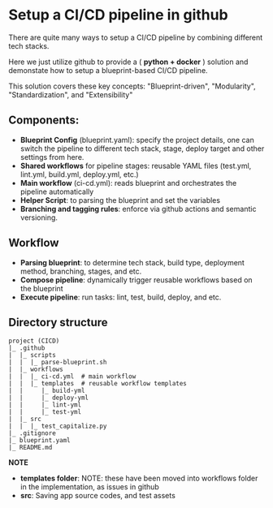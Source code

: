 
# Setup a CI/CD pipeline in github

There are quite many ways to setup a CI/CD pipeline by combining different tech stacks. 

Here we just utilize github to provide a ( __python + docker__ ) solution and demonstate how to setup a blueprint-based CI/CD pipeline.

This solution covers these key concepts: "Blueprint-driven", "Modularity", "Standardization", and "Extensibility"


## Components:
* __Blueprint Config__ (blueprint.yaml): specify the project details, one can switch the pipeline to different tech stack, stage,  deploy target and other settings from here.
* __Shared workflows__ for pipeline stages: reusable YAML files (test.yml, lint.yml, build.yml, deploy.yml, etc.)
* __Main workflow__ (ci-cd.yml): reads blueprint and orchestrates the pipeline automatically
* __Helper Script__: to parsing the blueprint and set the variables
* __Branching and tagging rules__: enforce via github actions and semantic versioning.

## Workflow
* __Parsing blueprint__: to determine tech stack, build type, deployment method, branching, stages, and etc. 
* __Compose pipeline__: dynamically trigger reusable workflows based on the blueprint
* __Execute pipeline__: run tasks: lint, test, build, deploy, and etc.

## Directory structure
```
project (CICD)
|_ .github
|  |_ scripts
|  |  |_ parse-blueprint.sh
|  |_ workflows
|  |  |_ ci-cd.yml  # main workflow
|  |  |_ templates  # reusable workflow templates
|  |     |_ build-yml
|  |     |_ deploy-yml
|  |     |_ lint-yml
|  |     |_ test-yml
|  |_ src
|  |  |_ test_capitalize.py
|_ .gitignore
|_ blueprint.yaml
|_ README.md
```
**NOTE**
* __templates folder__:  NOTE: these have been moved into workflows folder in the implementation, as issues in github
* __src__: Saving app source codes, and test assets

